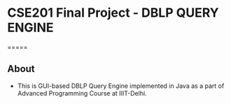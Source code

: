 # CSE201 Final Project - DBLP QUERY ENGINE
=====
## About
* This is GUI-based DBLP Query Engine implemented in Java as a part of Advanced Programming Course at IIIT-Delhi.


